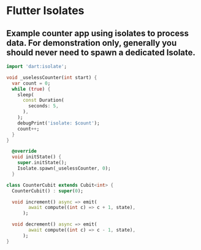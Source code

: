 # Flutter Isolates

## Example counter app using isolates to process data. For demonstration only, generally you should never need to spawn a dedicated Isolate.

```dart
import 'dart:isolate';
```

```dart
void _uselessCounter(int start) {
  var count = 0;
  while (true) {
    sleep(
      const Duration(
        seconds: 5,
      ),
    );
    debugPrint('isolate: $count');
    count++;
  }
}
```

```dart
  @override
  void initState() {
    super.initState();
    Isolate.spawn(_uselessCounter, 0);
  }
```

```dart
class CounterCubit extends Cubit<int> {
  CounterCubit() : super(0);

  void increment() async => emit(
        await compute((int c) => c + 1, state),
      );

  void decrement() async => emit(
        await compute((int c) => c - 1, state),
      );
}

```
